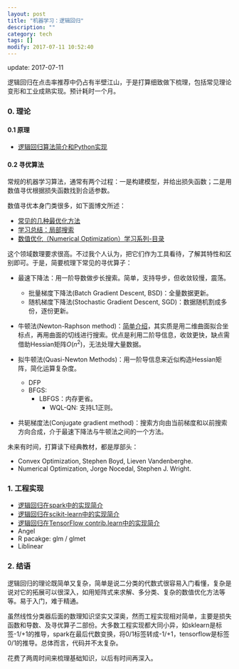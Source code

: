 ```yaml
---
layout: post
title: "机器学习：逻辑回归"
description: ""
category: tech
tags: []
modify: 2017-07-11 10:52:40
---
```


update: 2017-07-11

逻辑回归在点击率推荐中仍占有半壁江山，于是打算细致做下梳理，包括常见理论变形和工业成熟实现。预计耗时一个月。


### 0. 理论

#### 0.1 原理

+ [逻辑回归算法简介和Python实现](http://nbviewer.jupyter.org/github/facaiy/book_notes/blob/master/machine_learning/logistic_regression/demo.ipynb)

#### 0.2 寻优算法

常规的机器学习算法，通常有两个过程：一是构建模型，并给出损失函数；二是用数值寻优根据损失函数找到合适参数。

数值寻优本身门类很多，如下面博文所述：

+ [常见的几种最优化方法](http://www.cnblogs.com/maybe2030/p/4751804.html)
+ [学习总结：局部搜索](http://blog.sciencenet.cn/blog-628137-497041.html)
+ [数值优化（Numerical Optimization）学习系列-目录](http://blog.csdn.net/fangqingan_java/article/details/48951191)

这个领域数理要求很高。不过我个人认为，把它们作为工具看待，了解其特性和区别即可。于是，简要梳理下常见的寻优算子：

+ 最速下降法：用一阶导数做步长搜索。简单，支持导步，但收敛较慢，震荡。
  - 批量梯度下降法(Batch Gradient Descent, BSD)：全量数据更新。
  - 随机梯度下降法(Stochastic Gradient Descent, SGD)：数据随机割成多份，逐份更新。

+ 牛顿法(Newton-Raphson method)：[简单介绍](http://blog.csdn.net/luoleicn/article/details/6527049)，其实质是用二维曲面拟合坐标点，再用曲面的切线进行搜索。优点是利用二阶导信息，收敛更快，缺点需借助Hessian矩阵$O(n^2)$，无法处理大量数据。

+ 拟牛顿法(Quasi-Newton Methods)：用一阶导信息来近似构造Hessian矩阵，简化运算复杂度。
  - DFP
  - BFGS:
    - LBFGS：内存更省。
      - WQL-QN: 支持L1正则。

+ 共轭梯度法(Conjugate gradient method)：搜索方向由当前梯度和以前搜索方向合成，介于最速下降法与牛顿法之间的一个方法。

未来有时间，打算读下经典教材，都是厚部头：

+ Convex Optimization, Stephen Boyd, Lieven Vandenberghe.
+ Numerical Optimization, Jorge Nocedal, Stephen J. Wright.


### 1. 工程实现

+ [逻辑回归在spark中的实现简介](http://nbviewer.jupyter.org/github/facaiy/book_notes/blob/master/machine_learning/logistic_regression/spark_ml_lr.ipynb)
+ [逻辑回归在scikit-learn中的实现简介](http://nbviewer.jupyter.org/github/facaiy/book_notes/tree/master/machine_learning/logistic_regression/sklearn_lr.ipynb)
+ [逻辑回归在TensorFlow contrib.learn中的实现简介](http://nbviewer.jupyter.org/github/facaiy/book_notes/blob/master/machine_learning/logistic_regression/tensorflow_lr.ipynb)
+ Angel
+ R pacakge: glm / glmet
+ Liblinear


### 2. 结语

逻辑回归的理论既简单又复杂，简单是说二分类的代数式很容易入门看懂，复杂是说对它的拓展可以很深入，如用矩阵式来求解、多分类、复杂的数值优化方法等等。易于入门，难于精通。

虽然线性分类器后面的数理知识坚实又深奥，然而工程实现相对简单，主要是损失函数和导数、及寻优算子二部份。大多数工程实现都大同小异，如sklearn是标签-1/+1的推导，spark在最后代数变换，将0/1标签转成-1/+1，tensorflow是标签0/1的推导。总体而言，代码并不太复杂。

花费了两周时间来梳理基础知识，以后有时间再深入。
